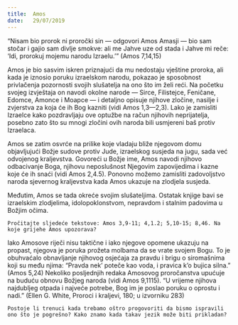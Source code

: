 ```yaml
---
title:  Amos
date:   29/07/2019
---
```


“Nisam bio prorok ni proročki sin — odgovori Amos Amasji — bio sam stočar i gajio sam divlje smokve: ali me Jahve uze od stada i Jahve mi reče: ‘Idi, prorokuj mojemu narodu Izraelu.’” (Amos 7,14,15)

Amos je bio sasvim iskren priznajući da mu nedostaju vještine proroka, ali kada je iznosio poruku izraelskom narodu, pokazao je sposobnost privlačenja pozornosti svojih slušatelja na ono što im želi reći. Na početku svojeg izvještaja on navodi okolne narode — Sirce, Filistejce, Feničane, Edomce, Amonce i Moapce — i detaljno opisuje njihove zločine, nasilje i zvjerstva za koja će ih Bog kazniti (vidi Amos 1,3—2,3). Lako je zamisliti Izraelce kako pozdravljaju ove optužbe na račun njihovih neprijatelja, posebno zato što su mnogi zločini ovih naroda bili usmjereni baš protiv Izraelaca.

Amos se zatim osvrće na prilike koje vladaju bliže njegovom domu objavljujući Božje sudove protiv Jude, izraelskog susjeda na jugu, sada već odvojenog kraljevstva. Govoreći u Božje ime, Amos navodi njihovo odbacivanje Boga, njihovu neposlušnost Njegovim zapovijedima i kazne koje će ih snaći (vidi Amos 2,4.5). Ponovno možemo zamisliti zadovoljstvo naroda sjevernog kraljevstva kada Amos ukazuje na zlodjela susjeda.

Međutim, Amos se tada okreće svojim slušateljima. Ostatak knjige bavi se izraelskim zlodjelima, idolopoklonstvom, nepravdom i stalnim padovima u Božjim očima.

`Pročitajte sljedeće tekstove: Amos 3,9-11; 4,1.2; 5,10-15; 8,46. Na koje grijehe Amos upozorava?`

Iako Amosove riječi nisu taktične i iako njegove opomene ukazuju na propast, njegova je poruka prožeta molbama da se vrate svojem Bogu. To je obuhvaćalo obnavljanje njihovog osjećaja za pravdu i brigu o siromašnima koji su među njima: “Pravda nek’ poteče kao voda, i pravica k’o bujica silna.” (Amos 5,24) Nekoliko posljednjih redaka Amosovog proročanstva upućuje na buduću obnovu Božjeg naroda (vidi Amos 9,1115). “U vrijeme njihova najdubljeg otpada i najveće potrebe, Bog im je poslao poruku o oprostu i nadi.” (Ellen G. White, Proroci i kraljevi, 180; u izvorniku 283)

`Postoje li trenuci kada trebamo oštro progovoriti da bismo ispravili ono što je pogrešno? Kako znamo kada takav jezik može biti prikladan?`
